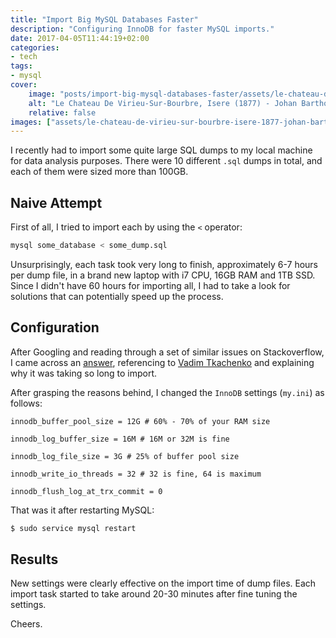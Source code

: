 ```yaml
---
title: "Import Big MySQL Databases Faster"
description: "Configuring InnoDB for faster MySQL imports."
date: 2017-04-05T11:44:19+02:00
categories:
- tech
tags:
- mysql
cover:
    image: "posts/import-big-mysql-databases-faster/assets/le-chateau-de-virieu-sur-bourbre-isere-1877-johan-barthold-jongkind.jpg"
    alt: "Le Chateau De Virieu-Sur-Bourbre, Isere (1877) - Johan Barthold Jongkind"
    relative: false
images: ["assets/le-chateau-de-virieu-sur-bourbre-isere-1877-johan-barthold-jongkind.jpg"]
---
```


I recently had to import some quite large SQL dumps to my local machine for data
analysis purposes. There were 10 different `.sql` dumps in total, and each of
them were sized more than 100GB.

## Naive Attempt

First of all, I tried to import each by using the `<` operator:

```sql
mysql some_database < some_dump.sql
```

Unsurprisingly, each task took very long to finish, approximately 6-7 hours
per dump file, in a brand new laptop with i7 CPU, 16GB RAM and 1TB SSD.
Since I didn't have 60 hours for importing all, I had to take a look for
solutions that can potentially speed up the process.

## Configuration

After Googling and reading through a set of similar issues on Stackoverflow, I
came across an [answer](https://dba.stackexchange.com/a/83385/166635),
referencing to [Vadim Tkachenko](https://twitter.com/vadimtk) and  explaining
why it was taking so long to import.

After grasping the reasons behind, I changed the `InnoDB` settings (`my.ini`)
as follows:

```
innodb_buffer_pool_size = 12G # 60% - 70% of your RAM size
```

```
innodb_log_buffer_size = 16M # 16M or 32M is fine
```

```
innodb_log_file_size = 3G # 25% of buffer pool size
```

```
innodb_write_io_threads = 32 # 32 is fine, 64 is maximum
```

```
innodb_flush_log_at_trx_commit = 0
```

That was it after restarting MySQL:

```bash
$ sudo service mysql restart
```

## Results

New settings were clearly effective on the import time of dump files. Each
import task started to take around 20-30 minutes after fine tuning the settings.

Cheers.
